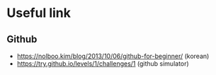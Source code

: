 # Useful link
## Github 
- https://nolboo.kim/blog/2013/10/06/github-for-beginner/ (korean)
- https://try.github.io/levels/1/challenges/1 (github simulator)
